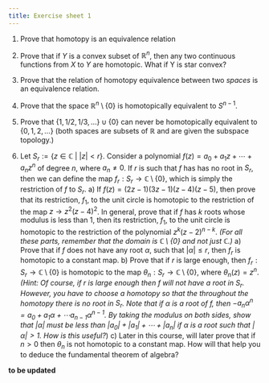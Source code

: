 ```yaml
---
title: Exercise sheet 1
---
```


1. Prove that homotopy is an equivalence relation

2. Prove that if $Y$ is a convex subset of $\mathbb{R}^n$, then any two continuous functions from $X$ to $Y$ are homotopic. What if Y is star convex?

3. Prove that the relation of homotopy equivalence between two *spaces* is an equivalence relation.

3. Prove that the space $\mathbb{R}^n\setminus\{0\}$ is homotopically equivalent to $S^{n-1}$.

4. Prove that $\{1,1/2,1/3,\ldots\}\cup\{0\}$ can never be homotopically equivalent to $\{0,1,2,\ldots\}$ (both spaces are subsets of $\mathbb{R}$ and are given the subspace topology.)

5. Let $S_r := \{z \in \mathbb{C} \ |\ |z|<r\}$. Consider a polynomial $f(z) = a_0 + a_1 z + \cdots + a_n z^n$ of degree $n$, where $a_n\neq 0$. If $r$ is such that $f$ has has no root in $S_r$, then we can define the map $f_r : S_r \to \mathbb{C}\setminus\{0\}$, which is simply the restriction of $f$ to $S_r$.
	a) If $f(z) = (2z-1)(3z-1)(z-4)(z-5)$, then prove that its restriction, $f_1$, to the unit circle is homotopic to the restriction of the map $z \to z^2(z-4)^2$. In general, prove that if $f$ has $k$ roots whose modulus is less than 1, then its restriction, $f_1$, to the unit circle is homotopic to the restriction of the polynomial $z^k (z-2)^{n-k}$. *(For all these parts, remember that the domain is $\mathbb{C}\setminus\{0\}$ and not just $\mathbb{C}$.)*
	a) Prove that if $f$ does not have any root $\alpha$, such that $|\alpha|\leq r$, then $f_r$ is homotopic to a constant map.
	b) Prove that if $r$ is large enough, then $f_r :S_r \to \mathbb{C}\setminus \{0\}$ is homotopic to the map $\theta_n: S_r \to \mathbb{C}\setminus\{0\}$, where $\theta_n(z) = z^n$. *(Hint: Of course, if $r$ is large enough then $f$ will not have a root in $S_r$. However, you have to choose a homotopy so that the throughout the homotopy there is no root in $S_r$. Note that if $\alpha$ is a root of $f$, then $-a_n \alpha^n = a_0 + a_1 \alpha + \cdots a_{n-1}\alpha^{n-1}$. By taking the modulus on both sides, show that $|\alpha|$ must be less than $|a_0| + |a_1|+ \cdots + |a_n|$ if $\alpha$ is a root such that $|\alpha|>1$. How is this useful?*)
	c) Later in this course, will later prove that if $n>0$ then $\theta_n$ is not homotopic to a constant map. How will that help you to deduce the fundamental theorem of algebra?

 **to be updated**
